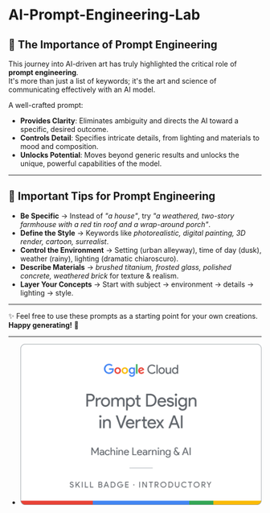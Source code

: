 # AI-Prompt-Engineering-Lab

## 🌟 The Importance of Prompt Engineering
 
This journey into AI-driven art has truly highlighted the critical role of **prompt engineering**.   
It's more than just a list of keywords; it's the art and science of communicating effectively with an AI model.   
 
A well-crafted prompt:   

- **Provides Clarity**: Eliminates ambiguity and directs the AI toward a specific, desired outcome.     
- **Controls Detail**: Specifies intricate details, from lighting and materials to mood and composition.   
- **Unlocks Potential**: Moves beyond generic results and unlocks the unique, powerful capabilities of the model.  


---

## 📝 Important Tips for Prompt Engineering

- **Be Specific** → Instead of *"a house"*, try *"a weathered, two-story farmhouse with a red tin roof and a wrap-around porch"*.  
- **Define the Style** → Keywords like *photorealistic, digital painting, 3D render, cartoon, surrealist*.  
- **Control the Environment** → Setting (urban alleyway), time of day (dusk), weather (rainy), lighting (dramatic chiaroscuro).  
- **Describe Materials** → *brushed titanium, frosted glass, polished concrete, weathered brick* for texture & realism.  
- **Layer Your Concepts** → Start with subject → environment → details → lighting → style.  

---

✨ Feel free to use these prompts as a starting point for your own creations.  
**Happy generating!** 🚀

---
  - ![Alt text](https://github.com/OmSonawane-360/AI-Prompt-Engineering-Lab/blob/main/Prompt%20Design%20in%20Vertex%20AI.png)
